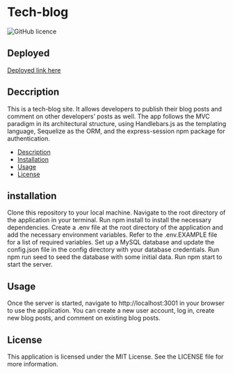 # Tech-blog

![GitHub licence](https://img.shields.io/badge/licence-MIT-gree.svg)

## Deployed 

[Deployed link here]()

## Deccription

This is a tech-blog site. It allows developers to publish their blog posts and comment on other developers’ posts as well. The app follows the MVC paradigm in its architectural structure, using Handlebars.js as the templating language, Sequelize as the ORM, and the express-session npm package for authentication.


  * [Description](#description)
  * [Installation](#installation)
  * [Usage](#usage)
  * [License](#license)

## installation

Clone this repository to your local machine.
Navigate to the root directory of the application in your terminal.
Run npm install to install the necessary dependencies.
Create a .env file at the root directory of the application and add the necessary environment variables. Refer to the .env.EXAMPLE file for a list of required variables.
Set up a MySQL database and update the config.json file in the config directory with your database credentials.
Run npm run seed to seed the database with some initial data.
Run npm start to start the server.

## Usage
Once the server is started, navigate to http://localhost:3001 in your browser to use the application. You can create a new user account, log in, create new blog posts, and comment on existing blog posts.


## License
This application is licensed under the MIT License. See the LICENSE file for more information.

